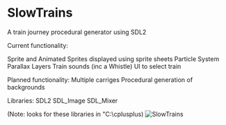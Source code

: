 # SlowTrains
 A train journey procedural generator using SDL2

Current functionality:

Sprite and Animated Sprites displayed using sprite sheets
Particle System
Parallax Layers
Train sounds (inc a Whistle)
UI to select train

Planned functionality:
Multiple carriges
Procedural generation of backgrounds

Libraries:
SDL2
SDL_Image
SDL_Mixer

(Note: looks for these libraries in "C:\cplusplus)
![SlowTrains](https://github.com/cfdj/SlowTrains/assets/28342168/22f4ac78-b4a7-4963-b3de-0c9b6a42db3b)
